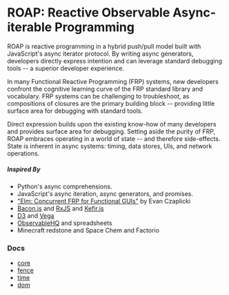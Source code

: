 # ROAP: Reactive Observable Async-iterable Programming

ROAP is reactive programming in a hybrid push/pull model built with JavaScript's async iterator protocol.
By writing async generators, developers directly express intention and can leverage standard debugging tools -- a superior developer experience.

In many Functional Reactive Programming (FRP) systems, new developers confront the cognitive learning curve of the FRP standard library and vocabulary.
FRP systems can be challenging to troubleshoot, as compositions of closures are the primary building block -- providing little surface area for debugging with standard tools.

Direct expression builds upon the existing know-how of many developers and provides surface area for debugging.
Setting aside the purity of FRP, ROAP embraces operating in a world of state -- and therefore side-effects.
State is inherent in async systems: timing, data stores, UIs, and network operations.


##### Inspired By

- Python's async comprehensions.
- JavaScript's async iteration, async generators, and promises.
- ["Elm: Concurrent FRP for Functional GUIs"][elm-paper] by Evan Czaplicki
- [Bacon.js][] and [RxJS][] and [Kefir.js][]
- [D3][] and [Vega][]
- [ObservableHQ][] and spreadsheets 
- Minecraft redstone and Space Chem and Factorio

 [elm-paper]: https://elm-lang.org/assets/papers/concurrent-frp.pdf
 [D3]: https://d3js.org
 [Vega]: https://vega.github.io
 [Bacon.js]: https://baconjs.github.io
 [RxJS]: http://reactivex.io
 [Kefir.js]: http://kefirjs.github.io/kefir/
 [ObservableHQ]: https://observablehq.com


### Docs

- [core](./docs/core.md)
- [fence](./docs/fence.md)
- [time](./docs/time.md)
- [dom](./docs/dom.md)

